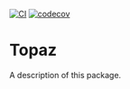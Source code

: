 [![CI](https://travis-ci.org/johnfairh/TMLPersistentContainer.svg?branch=master)](https://travis-ci.org/johnfairh/Topaz)
[![codecov](https://codecov.io/gh/johnfairh/Topaz/branch/master/graph/badge.svg)](https://codecov.io/gh/johnfairh/Topaz)

# Topaz

A description of this package.
